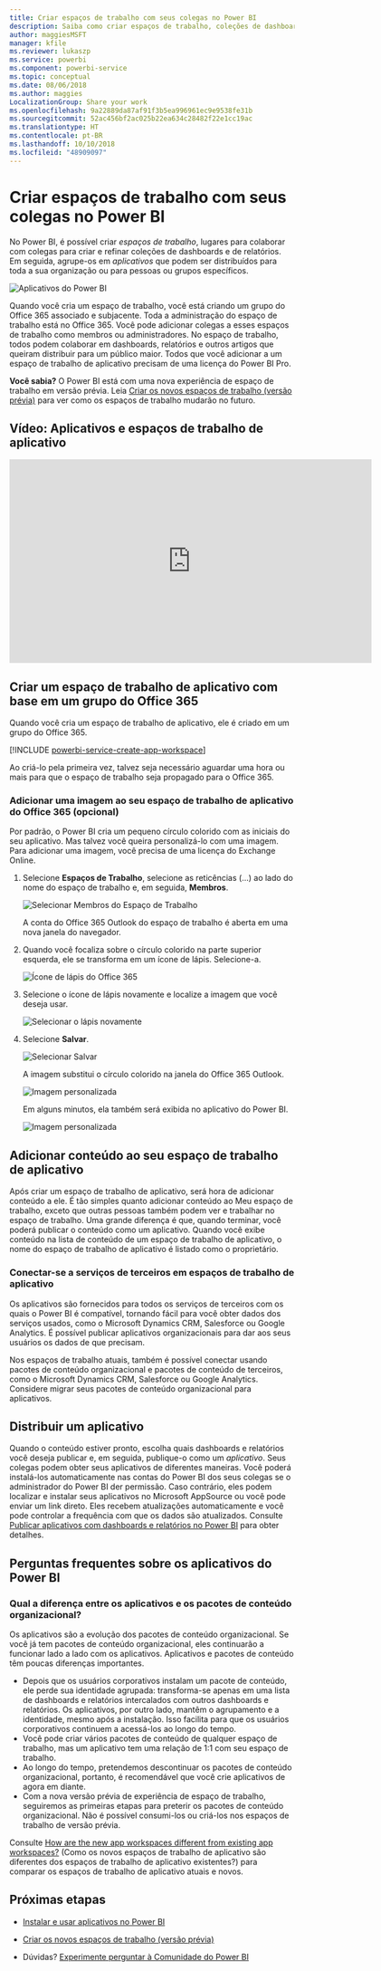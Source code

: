 ```yaml
---
title: Criar espaços de trabalho com seus colegas no Power BI
description: Saiba como criar espaços de trabalho, coleções de dashboards e relatórios criados para oferecer métricas-chave para sua organização.
author: maggiesMSFT
manager: kfile
ms.reviewer: lukaszp
ms.service: powerbi
ms.component: powerbi-service
ms.topic: conceptual
ms.date: 08/06/2018
ms.author: maggies
LocalizationGroup: Share your work
ms.openlocfilehash: 9a22889da87af91f3b5ea996961ec9e9538fe31b
ms.sourcegitcommit: 52ac456bf2ac025b22ea634c28482f22e1cc19ac
ms.translationtype: HT
ms.contentlocale: pt-BR
ms.lasthandoff: 10/10/2018
ms.locfileid: "48909097"
---
```

# <a name="create-workspaces-with-your-colleagues-in-power-bi"></a>Criar espaços de trabalho com seus colegas no Power BI

No Power BI, é possível criar *espaços de trabalho*, lugares para colaborar com colegas para criar e refinar coleções de dashboards e de relatórios. Em seguida, agrupe-os em *aplicativos* que podem ser distribuídos para toda a sua organização ou para pessoas ou grupos específicos. 

![Aplicativos do Power BI](media/service-create-workspaces/power-bi-apps-left-nav.png)

Quando você cria um espaço de trabalho, você está criando um grupo do Office 365 associado e subjacente. Toda a administração do espaço de trabalho está no Office 365. Você pode adicionar colegas a esses espaços de trabalho como membros ou administradores. No espaço de trabalho, todos podem colaborar em dashboards, relatórios e outros artigos que queiram distribuir para um público maior. Todos que você adicionar a um espaço de trabalho de aplicativo precisam de uma licença do Power BI Pro. 

**Você sabia?** O Power BI está com uma nova experiência de espaço de trabalho em versão prévia. Leia [Criar os novos espaços de trabalho (versão prévia)](service-create-the-new-workspaces.md) para ver como os espaços de trabalho mudarão no futuro. 

## <a name="video-apps-and-app-workspaces"></a>Vídeo: Aplicativos e espaços de trabalho de aplicativo
<iframe width="640" height="360" src="https://www.youtube.com/embed/Ey5pyrr7Lk8?showinfo=0" frameborder="0" allowfullscreen></iframe>

## <a name="create-an-app-workspace-based-on-an-office-365-group"></a>Criar um espaço de trabalho de aplicativo com base em um grupo do Office 365

Quando você cria um espaço de trabalho de aplicativo, ele é criado em um grupo do Office 365.

[!INCLUDE [powerbi-service-create-app-workspace](./includes/powerbi-service-create-app-workspace.md)]

Ao criá-lo pela primeira vez, talvez seja necessário aguardar uma hora ou mais para que o espaço de trabalho seja propagado para o Office 365. 

### <a name="add-an-image-to-your-office-365-app-workspace-optional"></a>Adicionar uma imagem ao seu espaço de trabalho de aplicativo do Office 365 (opcional)
Por padrão, o Power BI cria um pequeno círculo colorido com as iniciais do seu aplicativo. Mas talvez você queira personalizá-lo com uma imagem. Para adicionar uma imagem, você precisa de uma licença do Exchange Online.

1. Selecione **Espaços de Trabalho**, selecione as reticências (...) ao lado do nome do espaço de trabalho e, em seguida, **Membros**. 
   
     ![Selecionar Membros do Espaço de Trabalho](media/service-create-distribute-apps/power-bi-apps-workspace-members.png)
   
    A conta do Office 365 Outlook do espaço de trabalho é aberta em uma nova janela do navegador.
2. Quando você focaliza sobre o círculo colorido na parte superior esquerda, ele se transforma em um ícone de lápis. Selecione-a.
   
     ![Ícone de lápis do Office 365](media/service-create-distribute-apps/power-bi-apps-workspace-edit-image.png)
3. Selecione o ícone de lápis novamente e localize a imagem que você deseja usar.
   
     ![Selecionar o lápis novamente](media/service-create-distribute-apps/power-bi-apps-workspace-edit-group.png)

4. Selecione **Salvar**.
   
     ![Selecionar Salvar](media/service-create-distribute-apps/power-bi-apps-workspace-save-image.png)
   
    A imagem substitui o círculo colorido na janela do Office 365 Outlook. 
   
     ![Imagem personalizada](media/service-create-distribute-apps/power-bi-apps-workspace-image-in-office-365.png)
   
    Em alguns minutos, ela também será exibida no aplicativo do Power BI.
   
     ![Imagem personalizada](media/service-create-distribute-apps/power-bi-apps-image.png)

## <a name="add-content-to-your-app-workspace"></a>Adicionar conteúdo ao seu espaço de trabalho de aplicativo

Após criar um espaço de trabalho de aplicativo, será hora de adicionar conteúdo a ele. É tão simples quanto adicionar conteúdo ao Meu espaço de trabalho, exceto que outras pessoas também podem ver e trabalhar no espaço de trabalho. Uma grande diferença é que, quando terminar, você poderá publicar o conteúdo como um aplicativo. Quando você exibe conteúdo na lista de conteúdo de um espaço de trabalho de aplicativo, o nome do espaço de trabalho de aplicativo é listado como o proprietário.

### <a name="connect-to-third-party-services-in-app-workspaces"></a>Conectar-se a serviços de terceiros em espaços de trabalho de aplicativo

Os aplicativos são fornecidos para todos os serviços de terceiros com os quais o Power BI é compatível, tornando fácil para você obter dados dos serviços usados, como o Microsoft Dynamics CRM, Salesforce ou Google Analytics. É possível publicar aplicativos organizacionais para dar aos seus usuários os dados de que precisam.

Nos espaços de trabalho atuais, também é possível conectar usando pacotes de conteúdo organizacional e pacotes de conteúdo de terceiros, como o Microsoft Dynamics CRM, Salesforce ou Google Analytics. Considere migrar seus pacotes de conteúdo organizacional para aplicativos.

## <a name="distribute-an-app"></a>Distribuir um aplicativo

Quando o conteúdo estiver pronto, escolha quais dashboards e relatórios você deseja publicar e, em seguida, publique-o como um *aplicativo*. Seus colegas podem obter seus aplicativos de diferentes maneiras. Você poderá instalá-los automaticamente nas contas do Power BI dos seus colegas se o administrador do Power BI der permissão. Caso contrário, eles podem localizar e instalar seus aplicativos no Microsoft AppSource ou você pode enviar um link direto. Eles recebem atualizações automaticamente e você pode controlar a frequência com que os dados são atualizados. Consulte [Publicar aplicativos com dashboards e relatórios no Power BI](service-create-distribute-apps.md) para obter detalhes.

## <a name="power-bi-apps-faq"></a>Perguntas frequentes sobre os aplicativos do Power BI

### <a name="how-are-apps-different-from-organizational-content-packs"></a>Qual a diferença entre os aplicativos e os pacotes de conteúdo organizacional?
Os aplicativos são a evolução dos pacotes de conteúdo organizacional. Se você já tem pacotes de conteúdo organizacional, eles continuarão a funcionar lado a lado com os aplicativos. Aplicativos e pacotes de conteúdo têm poucas diferenças importantes. 

* Depois que os usuários corporativos instalam um pacote de conteúdo, ele perde sua identidade agrupada: transforma-se apenas em uma lista de dashboards e relatórios intercalados com outros dashboards e relatórios. Os aplicativos, por outro lado, mantêm o agrupamento e a identidade, mesmo após a instalação. Isso facilita para que os usuários corporativos continuem a acessá-los ao longo do tempo.
* Você pode criar vários pacotes de conteúdo de qualquer espaço de trabalho, mas um aplicativo tem uma relação de 1:1 com seu espaço de trabalho. 
* Ao longo do tempo, pretendemos descontinuar os pacotes de conteúdo organizacional, portanto, é recomendável que você crie aplicativos de agora em diante.  
* Com a nova versão prévia de experiência de espaço de trabalho, seguiremos as primeiras etapas para preterir os pacotes de conteúdo organizacional. Não é possível consumi-los ou criá-los nos espaços de trabalho de versão prévia.

Consulte [How are the new app workspaces different from existing app workspaces?](service-create-the-new-workspaces.md#how-are-the-new-app-workspaces-different-from-current-app-workspaces) (Como os novos espaços de trabalho de aplicativo são diferentes dos espaços de trabalho de aplicativo existentes?) para comparar os espaços de trabalho de aplicativo atuais e novos. 

## <a name="next-steps"></a>Próximas etapas
* [Instalar e usar aplicativos no Power BI](service-create-distribute-apps.md)
- [Criar os novos espaços de trabalho (versão prévia)](service-create-the-new-workspaces.md)
* Dúvidas? [Experimente perguntar à Comunidade do Power BI](http://community.powerbi.com/)
